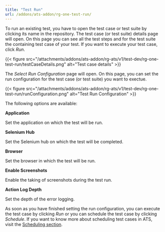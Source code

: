 ```yaml
---
title: "Test Run"
url: /addons/ats-addon/rg-one-test-run/
---
```


To run an existing test, you have to open the test case or test suite by clicking its name in the repository.
The test case (or test suite) details page will open. On this page you can see all the test steps and for the test suite the containing test case of your test. If you want to execute your test case, click *Run*.

{{< figure src="/attachments/addons/ats-addon/rg-ats/v1/test-dev/rg-one-test-run/testCaseDetails.png" alt="Test case details" >}}

The *Select Run Configuration* page will open. On this page, you can set the run configuration for the test case (or test suite) you want to exectue.

{{< figure src="/attachments/addons/ats-addon/rg-ats/v1/test-dev/rg-one-test-run/runConfiguration.png" alt="Test Run Configuration" >}}

The following options are available:

**Application**

Set the application on which the test will be run.

**Selenium Hub**

Set the Selenium hub on which the test will be completed.

**Browser**

Set the browser in which the test will be run.

**Enable Screenshots**

Enable the taking of screenshots during the test run.

**Action Log Depth**

Set the depth of the error logging.

As soon as you have finished setting the run configuration, you can execute the test case by clicking *Run* or you can schedule the test case by clicking *Schedule*. If you want to know more about scheduling test cases in ATS, visit the [Scheduling section](/addons/ats-addon/rg-one-scheduling/).
